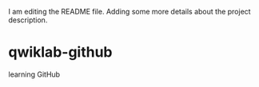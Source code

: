 I am editing the README file. Adding some more details about the project description.
# qwiklab-github
learning GitHub 
